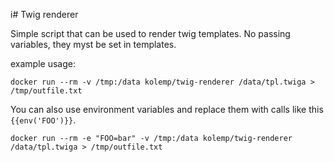 i# Twig renderer

Simple script that can be used to render twig templates.
No passing variables, they myst be set in templates.


example usage:

    docker run --rm -v /tmp:/data kolemp/twig-renderer /data/tpl.twiga > /tmp/outfile.txt
    
You can also use environment variables and replace them with calls like this `{{env('FOO')}}`.

    docker run --rm -e "FOO=bar" -v /tmp:/data kolemp/twig-renderer /data/tpl.twiga > /tmp/outfile.txt
